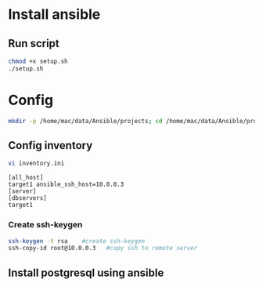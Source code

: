 # Install ansible
## Run script
```sh
chmod +x setup.sh
./setup.sh

```
# Config
```sh
mkdir -p /home/mac/data/Ansible/projects; cd /home/mac/data/Ansible/projects
```
## Config inventory
```sh
vi inventory.ini
```
```
[all_host]
target1 ansible_ssh_host=10.0.0.3
[server]
[dbservers]
target1
```

### Create ssh-keygen
```sh
ssh-keygen -t rsa    #create ssh-keygen
ssh-copy-id root@10.0.0.3   #copy ssh to remote server
```

## Install postgresql using ansible
 

